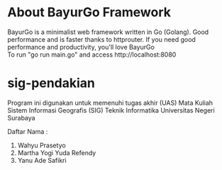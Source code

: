 # About BayurGo Framework

BayurGo is a minimalist web framework written in Go (Golang).
Good performance and is faster thanks to httprouter.
If you need good performance and productivity, you'll love BayurGo<br>
To run "go run main.go" and access http://localhost:8080
# sig-pendakian
Program ini digunakan untuk memenuhi tugas akhir (UAS) Mata Kuliah Sistem Informasi Geografis (SIG)
Teknik Informatika 
Universitas Negeri Surabaya

Daftar Nama :
1. Wahyu Prasetyo
2. Martha Yogi Yuda Refendy
3. Yanu Ade Safikri
